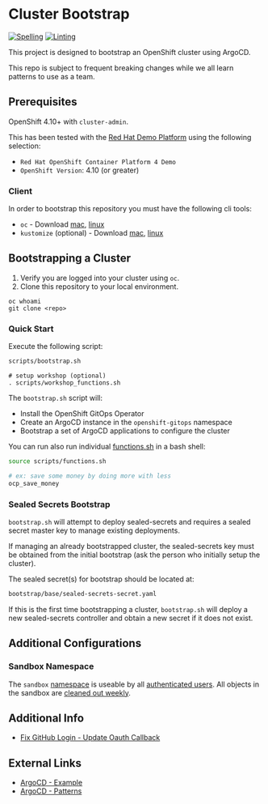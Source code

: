 # Cluster Bootstrap

[![Spelling](https://github.com/Enterprise-Neurosystem/cluster-bootstrap/actions/workflows/spellcheck.yaml/badge.svg)](https://github.com/Enterprise-Neurosystem/cluster-bootstrap/actions/workflows/spellcheck.yaml)
[![Linting](https://github.com/Enterprise-Neurosystem/cluster-bootstrap/actions/workflows/validate-manifests.yaml/badge.svg)](https://github.com/Enterprise-Neurosystem/cluster-bootstrap/actions/workflows/validate-manifests.yaml)

This project is designed to bootstrap an OpenShift cluster using ArgoCD.

This repo is subject to frequent breaking changes while we all learn patterns to use as a team.

## Prerequisites

OpenShift 4.10+ with `cluster-admin`.

This has been tested with the [Red Hat Demo Platform](https://demo.redhat.com) using the following selection:

- `Red Hat OpenShift Container Platform 4 Demo`
- `OpenShift Version`: 4.10 (or greater)

### Client

In order to bootstrap this repository you must have the following cli tools:

- `oc` - Download [mac](https://formulae.brew.sh/formula/openshift-cli), [linux](https://mirror.openshift.com/pub/openshift-v4/clients)
- `kustomize` (optional) - Download [mac](https://formulae.brew.sh/formula/kustomize), [linux](https://github.com/kubernetes-sigs/kustomize/releases)

## Bootstrapping a Cluster

1. Verify you are logged into your cluster using `oc`.
1. Clone this repository to your local environment.

```
oc whoami
git clone <repo>
```

### Quick Start

Execute the following script:

```sh
scripts/bootstrap.sh
```

```
# setup workshop (optional)
. scripts/workshop_functions.sh
```

The `bootstrap.sh` script will:

- Install the OpenShift GitOps Operator
- Create an ArgoCD instance in the `openshift-gitops` namespace
- Bootstrap a set of ArgoCD applications to configure the cluster

You can run also run individual [functions.sh](scripts/functions.sh) in a bash shell:

```sh
source scripts/functions.sh

# ex: save some money by doing more with less
ocp_save_money
```

### Sealed Secrets Bootstrap

`bootstrap.sh` will attempt to deploy sealed-secrets and requires a sealed secret master key to manage existing deployments.  

If managing an already bootstrapped cluster, the sealed-secrets key must be obtained from the initial bootstrap (ask the person who initially setup the cluster).

The sealed secret(s) for bootstrap should be located at:

```sh
bootstrap/base/sealed-secrets-secret.yaml
```

If this is the first time bootstrapping a cluster, `bootstrap.sh` will deploy a new sealed-secrets controller and obtain a new secret if it does not exist.

## Additional Configurations

### Sandbox Namespace

The `sandbox` [namespace](components/configs/namespaces/instance/sandbox/sandbox-namespace.yaml) is useable by all [authenticated users](components/configs/namespaces/instance/sandbox/sandbox-edit.yaml). All objects in the sandbox are [cleaned out weekly](components/configs/simple/sandbox-cleanup/sandbox-cleanup-cj.yml).

## Additional Info

- [Fix GitHub Login - Update Oauth Callback](docs/LOGIN.md)

## External Links

- [ArgoCD - Example](https://github.com/gnunn-gitops/cluster-config)
- [ArgoCD - Patterns](https://github.com/gnunn-gitops/standards)
